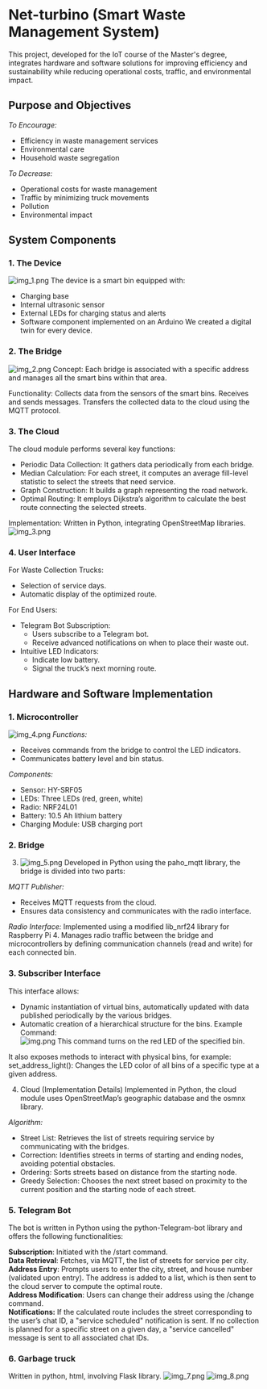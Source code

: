 # Net-turbino (Smart Waste Management System)
This project, developed for the IoT course of the Master's degree, integrates hardware and software solutions for improving efficiency and sustainability while reducing operational costs, traffic, and environmental impact.

## Purpose and Objectives
*To Encourage:*   
- Efficiency in waste management services
- Environmental care
- Household waste segregation  

*To Decrease:*  
- Operational costs for waste management
- Traffic by minimizing truck movements
- Pollution
- Environmental impact

## System Components
### 1. The Device  
![img_1.png](images/img_1.png)
The device is a smart bin equipped with:
- Charging base
- Internal ultrasonic sensor
- External LEDs for charging status and alerts
- Software component implemented on an Arduino
We created a digital twin for every device.

### 2. The Bridge
![img_2.png](images/img_2.png)
Concept:
Each bridge is associated with a specific address and manages all the smart bins within that area.

Functionality:
Collects data from the sensors of the smart bins.
Receives and sends messages.
Transfers the collected data to the cloud using the MQTT protocol.

### 3. The Cloud 
The cloud module performs several key functions:

- Periodic Data Collection: It gathers data periodically from each bridge.
- Median Calculation: For each street, it computes an average fill-level statistic to select the streets that need service.
- Graph Construction: It builds a graph representing the road network.
- Optimal Routing: It employs Dijkstra’s algorithm to calculate the best route connecting the selected streets.

Implementation: Written in Python, integrating OpenStreetMap libraries.
![img_3.png](images/img_3.png)

### 4. User Interface  
For Waste Collection Trucks:
- Selection of service days.
- Automatic display of the optimized route.

For End Users:
- Telegram Bot Subscription:
  - Users subscribe to a Telegram bot. 
  - Receive advanced notifications on when to place their waste out.
- Intuitive LED Indicators:
  - Indicate low battery.
  - Signal the truck’s next morning route.

## Hardware and Software Implementation

### 1. Microcontroller 
![img_4.png](images/img_4.png)
*Functions:*
- Receives commands from the bridge to control the LED indicators.
- Communicates battery level and bin status.

*Components:*
- Sensor: HY-SRF05
- LEDs: Three LEDs (red, green, white)
- Radio: NRF24L01
- Battery: 10.5 Ah lithium battery
- Charging Module: USB charging port

### 2. Bridge
3. ![img_5.png](images/img_5.png)
Developed in Python using the paho_mqtt library, the bridge is divided into two parts:

*MQTT Publisher:*
- Receives MQTT requests from the cloud.
- Ensures data consistency and communicates with the radio interface.

*Radio Interface:*
Implemented using a modified lib_nrf24 library for Raspberry Pi 4.
Manages radio traffic between the bridge and microcontrollers by defining communication channels (read and write) for each connected bin.

### 3. Subscriber Interface
This interface allows:

- Dynamic instantiation of virtual bins, automatically updated with data published periodically by the various bridges.
- Automatic creation of a hierarchical structure for the bins.
Example Command:  
![img.png](images/img.png)
This command turns on the red LED of the specified bin.

It also exposes methods to interact with physical bins, for example:  
set_address_light(): Changes the LED color of all bins of a specific type at a given address.

4. Cloud (Implementation Details)
Implemented in Python, the cloud module uses OpenStreetMap’s geographic database and the osmnx library.

*Algorithm:*

- Street List: Retrieves the list of streets requiring service by communicating with the bridges.
- Correction: Identifies streets in terms of starting and ending nodes, avoiding potential obstacles.
- Ordering: Sorts streets based on distance from the starting node.
- Greedy Selection: Chooses the next street based on proximity to the current position and the starting node of each street.

### 5. Telegram Bot
The bot is written in Python using the python-Telegram-bot library and offers the following functionalities:

**Subscription**: Initiated with the /start command.  
**Data Retrieval**: Fetches, via MQTT, the list of streets for service per city.  
**Address Entry**: Prompts users to enter the city, street, and house number (validated upon entry). The address is added to a list, which is then sent to the cloud server to compute the optimal route.  
**Address Modification**: Users can change their address using the /change command.  
**Notifications:**
If the calculated route includes the street corresponding to the user’s chat ID, a "service scheduled" notification is sent.
If no collection is planned for a specific street on a given day, a "service cancelled" message is sent to all associated chat IDs.

### 6. Garbage truck
Written in python, html, involving Flask library.
![img_7.png](images/img_7.png)
![img_8.png](images/img_8.png)
